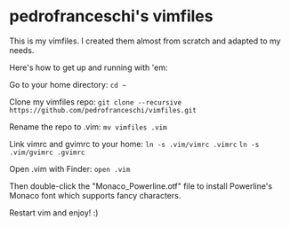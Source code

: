 pedrofranceschi's vimfiles
========

This is my vimfiles. I created them almost from scratch and adapted to my needs.

Here's how to get up and running with 'em:

Go to your home directory:
``` cd ~ ```

Clone my vimfiles repo:
``` git clone --recursive https://github.com/pedrofranceschi/vimfiles.git ```

Rename the repo to .vim:
``` mv vimfiles .vim ```

Link vimrc and gvimrc to your home:
``` ln -s .vim/vimrc .vimrc ```
``` ln -s .vim/gvimrc .gvimrc ```

Open .vim with Finder:
``` open .vim ```

Then double-click the "Monaco_Powerline.otf" file to install Powerline's Monaco font which supports fancy characters.

Restart vim and enjoy! :)
